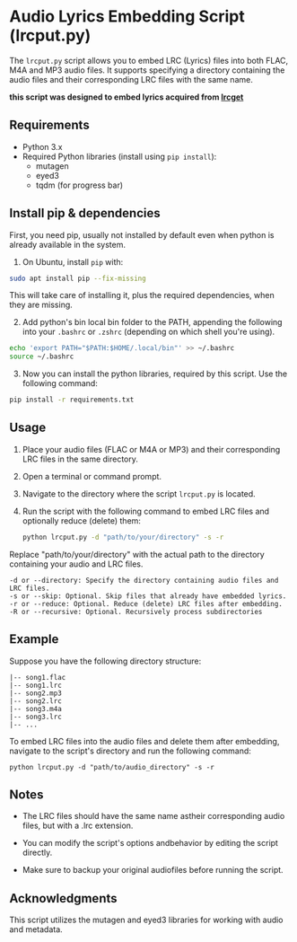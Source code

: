# Audio Lyrics Embedding Script (lrcput.py)

The `lrcput.py` script allows you to embed LRC (Lyrics) files into both FLAC, M4A and MP3 audio files. It supports specifying a directory containing the audio files and their corresponding LRC files with the same name.

**this script was designed to embed lyrics acquired from [lrcget](https://github.com/tranxuanthang/lrcget)**

## Requirements

- Python 3.x
- Required Python libraries (install using `pip install`):
  - mutagen
  - eyed3
  - tqdm (for progress bar)

## Install pip & dependencies

First, you need pip, usually not installed by default even when python is already available in the system.

1. On Ubuntu, install `pip` with:

```sh
sudo apt install pip --fix-missing
```

This will take care of installing it, plus the required dependencies, when they are missing.  

2. Add python's bin local bin folder to the PATH, appending the following into your `.bashrc` or `.zshrc` (depending on which shell you're using).

```sh
echo 'export PATH="$PATH:$HOME/.local/bin"' >> ~/.bashrc
source ~/.bashrc
```

3. Now you can install the python libraries, required by this script. Use the following command:

```sh
pip install -r requirements.txt
```

## Usage

1. Place your audio files (FLAC or M4A or MP3) and their corresponding LRC files in the same directory.

2. Open a terminal or command prompt.

3. Navigate to the directory where the script `lrcput.py` is located.

4. Run the script with the following command to embed LRC files and optionally reduce (delete) them:

   ```sh
   python lrcput.py -d "path/to/your/directory" -s -r
   ```

Replace "path/to/your/directory" with the actual path to the directory containing your audio and LRC files.

    -d or --directory: Specify the directory containing audio files and LRC files.
    -s or --skip: Optional. Skip files that already have embedded lyrics.
    -r or --reduce: Optional. Reduce (delete) LRC files after embedding.
    -R or --recursive: Optional. Recursively process subdirectories

## Example

Suppose you have the following directory structure:

```audio_directory/
|-- song1.flac
|-- song1.lrc
|-- song2.mp3
|-- song2.lrc
|-- song3.m4a
|-- song3.lrc
|-- ...
```

To embed LRC files into the audio files and delete them after embedding, navigate to the script's directory and run the following command:

```
python lrcput.py -d "path/to/audio_directory" -s -r
```

## Notes

- The LRC files should have the same name astheir corresponding audio files, but with a .lrc extension.

- You can modify the script's options andbehavior by editing the script directly.

- Make sure to backup your original audiofiles before running the script.

## Acknowledgments

This script utilizes the mutagen and eyed3 libraries for working with audio and metadata.
